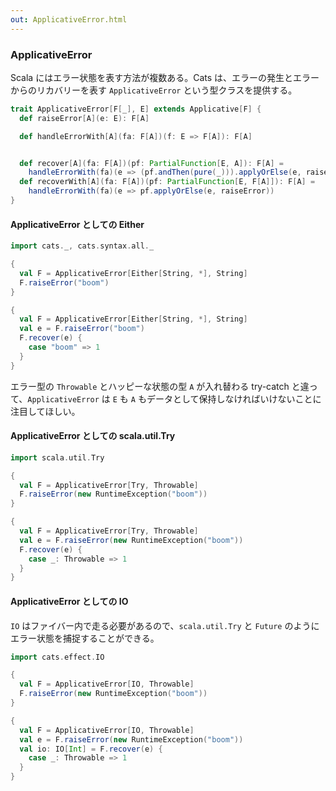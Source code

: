 ```yaml
---
out: ApplicativeError.html
---
```


### ApplicativeError

Scala にはエラー状態を表す方法が複数ある。Cats は、エラーの発生とエラーからのリカバリーを表す `ApplicativeError` という型クラスを提供する。

```scala
trait ApplicativeError[F[_], E] extends Applicative[F] {
  def raiseError[A](e: E): F[A]

  def handleErrorWith[A](fa: F[A])(f: E => F[A]): F[A]


  def recover[A](fa: F[A])(pf: PartialFunction[E, A]): F[A] =
    handleErrorWith(fa)(e => (pf.andThen(pure(_))).applyOrElse(e, raiseError[A](_)))
  def recoverWith[A](fa: F[A])(pf: PartialFunction[E, F[A]]): F[A] =
    handleErrorWith(fa)(e => pf.applyOrElse(e, raiseError))
}
```

#### ApplicativeError としての Either

```scala mdoc
import cats._, cats.syntax.all._

{
  val F = ApplicativeError[Either[String, *], String]
  F.raiseError("boom")
}
```

```scala mdoc
{
  val F = ApplicativeError[Either[String, *], String]
  val e = F.raiseError("boom")
  F.recover(e) {
    case "boom" => 1
  }
}
```

エラー型の `Throwable` とハッピーな状態の型 `A` が入れ替わる try-catch と違って、`ApplicativeError` は `E` も `A` もデータとして保持しなければいけないことに注目してほしい。

#### ApplicativeError としての scala.util.Try

```scala mdoc
import scala.util.Try

{
  val F = ApplicativeError[Try, Throwable]
  F.raiseError(new RuntimeException("boom"))
}
```

```scala mdoc
{
  val F = ApplicativeError[Try, Throwable]
  val e = F.raiseError(new RuntimeException("boom"))
  F.recover(e) {
    case _: Throwable => 1
  }
}
```

#### ApplicativeError としての IO

`IO` はファイバー内で走る必要があるので、`scala.util.Try` と `Future` のようにエラー状態を捕捉することができる。

```scala mdoc
import cats.effect.IO

{
  val F = ApplicativeError[IO, Throwable]
  F.raiseError(new RuntimeException("boom"))
}
```

```scala mdoc
{
  val F = ApplicativeError[IO, Throwable]
  val e = F.raiseError(new RuntimeException("boom"))
  val io: IO[Int] = F.recover(e) {
    case _: Throwable => 1
  }
}
```
